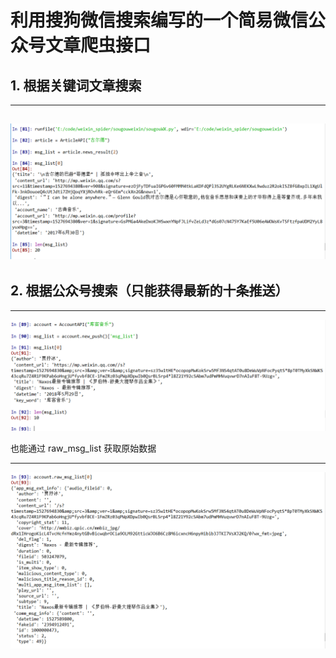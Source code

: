 # 利用搜狗微信搜索编写的一个简易微信公众号文章爬虫接口


## 1. 根据关键词文章搜索
---
![](./src/5_30_1.png)
---


## 2. 根据公众号搜索（只能获得最新的十条推送）
---
![](./src/5_30_2.png)

也能通过 raw_msg_list 获取原始数据

---
![](./src/5_30_3.png)
